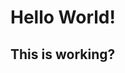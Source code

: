 ---
---

<link rel="stylesheet" type="text/css" href="{{ site.baseurl }}/assets/style.min.css">
<h1>Hello World!</h1> 
<h2>This is working?</h2>